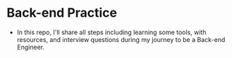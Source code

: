 # Back-end Practice

- In this repo, I'll share all steps including learning some tools, with resources, and interview questions during my journey to be a Back-end Engineer.